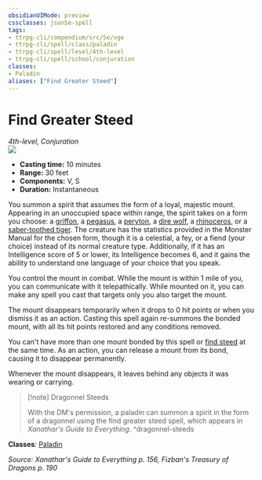 ```yaml
---
obsidianUIMode: preview
cssclasses: json5e-spell
tags:
- ttrpg-cli/compendium/src/5e/xge
- ttrpg-cli/spell/class/paladin
- ttrpg-cli/spell/level/4th-level
- ttrpg-cli/spell/school/conjuration
classes:
- Paladin
aliases: ["Find Greater Steed"]
---
```

# Find Greater Steed
*4th-level, Conjuration*  
![](2-Mechanics/CLI/spells/img/find-greater-steed.webp#right)

- **Casting time:** 10 minutes
- **Range:** 30 feet
- **Components:** V, S
- **Duration:** Instantaneous

You summon a spirit that assumes the form of a loyal, majestic mount. Appearing in an unoccupied space within range, the spirit takes on a form you choose: a [griffon](2-Mechanics/CLI/bestiary/monstrosity/griffon-xmm.md), a [pegasus](2-Mechanics/CLI/bestiary/celestial/pegasus-xmm.md), a [peryton](2-Mechanics/CLI/bestiary/monstrosity/peryton-xmm.md), a [dire wolf](2-Mechanics/CLI/bestiary/beast/dire-wolf-xmm.md), a [rhinoceros](2-Mechanics/CLI/bestiary/beast/rhinoceros-xmm.md), or a [saber-toothed tiger](2-Mechanics/CLI/bestiary/beast/saber-toothed-tiger-xmm.md). The creature has the statistics provided in the Monster Manual for the chosen form, though it is a celestial, a fey, or a fiend (your choice) instead of its normal creature type. Additionally, if it has an Intelligence score of 5 or lower, its Intelligence becomes 6, and it gains the ability to understand one language of your choice that you speak.

You control the mount in combat. While the mount is within 1 mile of you, you can communicate with it telepathically. While mounted on it, you can make any spell you cast that targets only you also target the mount.

The mount disappears temporarily when it drops to 0 hit points or when you dismiss it as an action. Casting this spell again re-summons the bonded mount, with all its hit points restored and any conditions removed.

You can't have more than one mount bonded by this spell or [find steed](2-Mechanics/CLI/spells/find-steed-xphb.md) at the same time. As an action, you can release a mount from its bond, causing it to disappear permanently.

Whenever the mount disappears, it leaves behind any objects it was wearing or carrying.

> [!note] Dragonnel Steeds
> 
> With the DM's permission, a paladin can summon a spirit in the form of a dragonnel using the find greater steed spell, which appears in *Xanathar's Guide to Everything*.
^dragonnel-steeds

**Classes**: [Paladin](2-Mechanics/CLI/lists/list-spells-classes-paladin.md)

*Source: Xanathar's Guide to Everything p. 156, Fizban's Treasury of Dragons p. 190*